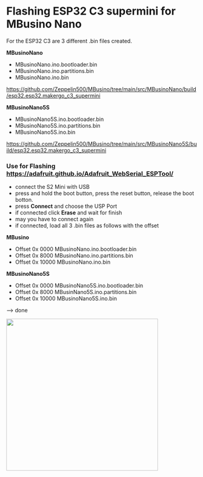 # Flashing ESP32 C3 supermini for MBusino Nano

For the ESP32 C3 are 3 different .bin files created.

**MBusinoNano**

* MBusinoNano.ino.bootloader.bin
* MBusinoNano.ino.partitions.bin
* MBusinoNano.ino.bin 

https://github.com/Zeppelin500/MBusino/tree/main/src/MBusinoNano/build/esp32.esp32.makergo_c3_supermini


**MBusinoNano5S**

* MBusinoNano5S.ino.bootloader.bin
* MBusinoNano5S.ino.partitions.bin
* MBusinoNano5S.ino.bin 

https://github.com/Zeppelin500/MBusino/tree/main/src/MBusinoNano5S/build/esp32.esp32.makergo_c3_supermini

### Use for Flashing https://adafruit.github.io/Adafruit_WebSerial_ESPTool/

* connect the S2 Mini with USB
* press and hold the boot button, press the reset button, release the boot botton. 
* press **Connect** and choose the USP Port
* if connected click **Erase** and wait for finish
* may you have to connect again
* if connected, load all 3 .bin files as follows with the offset

**MBusino**

* Offset 0x 0000    MBusinoNano.ino.bootloader.bin
* Offset 0x 8000    MBusinoNano.ino.partitions.bin
* Offset 0x 10000    MBusinoNano.ino.bin 

**MBusinoNano5S**

* Offset 0x 0000    MBusinoNano5S.ino.bootloader.bin
* Offset 0x 8000    MBusinNano5S.ino.partitions.bin
* Offset 0x 10000    MBusinoNano5S.ino.bin 

--> done

<img src="https://github.com/Zeppelin500/MBusino/blob/main/pictures/AdafruitESPtool.png" width="400">



